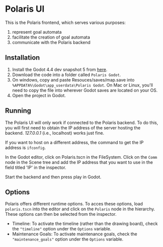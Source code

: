 # Polaris UI

This is the Polaris frontend, which serves various purposes:

1. represent goal automata
2. facilitate the creation of goal automata
3. communicate with the Polaris backend

## Installation

1. Install the Godot 4.4 dev snapshot 5 from [here](https://godotengine.org/article/dev-snapshot-godot-4-4-dev-5/).
2. Download the code into a folder called `Polaris Godot`.
3. On windows, copy and paste Resouces/saves/map.save into `%APPDATA%\Godot\app_userdata\Polaris Godot`. On Mac or Linux, you'll need to copy the file into wherever Godot saves are located on your OS.
4. Open the project in Godot.

## Running

The Polaris UI will only work if connected to the Polaris backend. To do this, you will first need to obtain the IP address of the server hosting the backend. *127.0.0.1* (i.e., localhost) works just fine.

If you want to host on a different address, the command to get the IP address is `ifconfig`.

In the Godot editor, click on Polaris.tscn in the FileSystem. Click on the `Comm` node in the Scene tree and add the IP address that you want to use in the field titled 'IP' in the inspector.

Start the backend and then press play in Godot.

## Options

Polaris offers different runtime options. To acces these options, load `polaris.tscn` into the editor and click on the `Polaris` node in the hierarchy. These options can then be selected from the inspector.

- Timeline: To activate the timeline (rather than the drawing board), check the `"timeline"` option under the `Options` variable.
- Maintenance Goals: To activate maintenance goals, check the `"maintenance_goals"` option under the `Options` variable.
